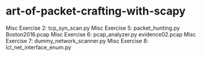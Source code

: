 # art-of-packet-crafting-with-scapy

Misc Exercise 2:  tcp_syn_scan.py
Misc Exercise 5:  packet_hunting.py           Boston2016.pcap
Misc Exercise 6:  pcap_analyzer.py            evidence02.pcap
Misc Exercise 7:  dummy_network_scanner.py
Misc Exercise 8:  lcl_net_interface_enum.py
